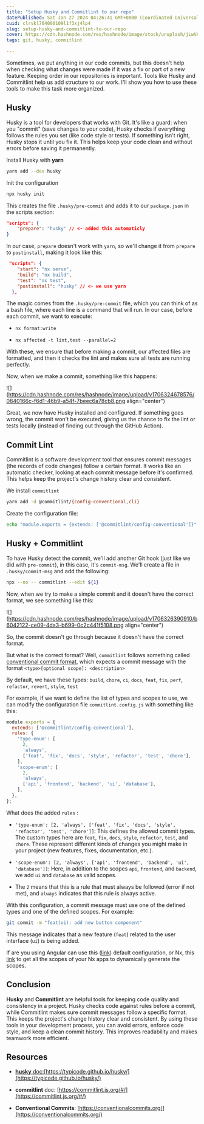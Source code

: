 ```yaml
---
title: "Setup Husky and Commitlint to our repo"
datePublished: Sat Jan 27 2024 04:26:41 GMT+0000 (Coordinated Universal Time)
cuid: clrvkl764000109l1f3xj4lp4
slug: setup-husky-and-commitlint-to-our-repo
cover: https://cdn.hashnode.com/res/hashnode/image/stock/unsplash/jLwVAUtLOAQ/upload/fed57fff6f926f5b3b09cca9ebad6b6f.jpeg
tags: git, husky, commitlint

---
```


Sometimes, we put anything in our code commits, but this doesn't help when checking what changes were made if it was a fix or part of a new feature. Keeping order in our repositories is important. Tools like Husky and Commitlint help us add structure to our work. I'll show you how to use these tools to make this task more organized.

## Husky

Husky is a tool for developers that works with Git. It's like a guard: when you "commit" (save changes to your code), Husky checks if everything follows the rules you set (like code style or tests). If something isn't right, Husky stops it until you fix it. This helps keep your code clean and without errors before saving it permanently.

Install Husky with **yarn**

```bash
yarn add --dev husky
```

Init the configuration

```bash
npx husky init
```

This creates the file `.husky/pre-commit` and adds it to our `package.json` in the scripts section:

```json
"scripts": {
    "prepare": "husky" // <- added this automaticly
}
```

In our case, `prepare` doesn't work with `yarn`, so we'll change it from `prepare` to `postinstall`, making it look like this:

```json
 "scripts": {
    "start": "nx serve",
    "build": "nx build",
    "test": "nx test",
    "postinstall": "husky" // <- we use yarn
  },
```

The magic comes from the `.husky/pre-commit` file, which you can think of as a bash file, where each line is a command that will run. In our case, before each commit, we want to execute:

* `nx format:write`
    
* `nx affected -t lint,test --parallel=2`
    

With these, we ensure that before making a commit, our affected files are formatted, and then it checks the lint and makes sure all tests are running perfectly.

Now, when we make a commit, something like this happens:

![](https://cdn.hashnode.com/res/hashnode/image/upload/v1706324678576/0840166c-f6d1-46b9-a54f-7beec6a78cb8.png align="center")

Great, we now have Husky installed and configured. If something goes wrong, the commit won't be executed, giving us the chance to fix the lint or tests locally (instead of finding out through the GitHub Action).

## Commit Lint

Commitlint is a software development tool that ensures commit messages (the records of code changes) follow a certain format. It works like an automatic checker, looking at each commit message before it's confirmed. This helps keep the project's change history clear and consistent.

We install `commitlint`

```bash
yarn add -d @commitlint/{config-conventional,cli}
```

Create the configuration file:

```bash
echo "module.exports = {extends: ['@commitlint/config-conventional']}" > commitlint.config.js
```

## Husky + Commitlint

To have Husky detect the commit, we'll add another Git hook (just like we did with `pre-commit`), in this case, it's `commit-msg`. We'll create a file in `.husky/commit-msg` and add the following:

```bash
npx --no -- commitlint --edit ${1}
```

Now, when we try to make a simple commit and it doesn't have the correct format, we see something like this:

![](https://cdn.hashnode.com/res/hashnode/image/upload/v1706326390910/b6042122-ce09-4da3-b699-0c2c441f5108.png align="center")

So, the commit doesn't go through because it doesn't have the correct format.

But what is the correct format? Well, `commitlint` follows something called [conventional commit format](https://conventionalcommits.org/), which expects a commit message with the format `<type>[optional scope]: <description>`

By default, we have these types: `build`, `chore`, `ci`, `docs`, `feat`, `fix`, `perf`, `refactor`, `revert`, `style`, `test`

For example, if we want to define the list of types and scopes to use, we can modify the configuration file `commitlint.config.js` with something like this:

```javascript
module.exports = {
  extends: ['@commitlint/config-conventional'],
  rules: {
    'type-enum': [
      2,
      'always',
      ['feat', 'fix', 'docs', 'style', 'refactor', 'test', 'chore'],
    ],
    'scope-enum': [
      2,
      'always',
      ['api', 'frontend', 'backend', 'ui', 'database'],
    ],
  },
};
```

What does the added `rules` :

* `'type-enum': [2, 'always', ['feat', 'fix', 'docs', 'style', 'refactor', 'test', 'chore']]`: This defines the allowed commit types. The custom types here are `feat`, `fix`, `docs`, `style`, `refactor`, `test`, and `chore`. These represent different kinds of changes you might make in your project (new features, fixes, documentation, etc.).
    
* `'scope-enum': [2, 'always', ['api', 'frontend', 'backend', 'ui', 'database']]`: Here, in addition to the scopes `api`, `frontend`, and `backend`, we add `ui` and `database` as valid scopes.
    
* The `2` means that this is a rule that must always be followed (error if not met), and `always` indicates that this rule is always active.
    

With this configuration, a commit message must use one of the defined types and one of the defined scopes. For example:

```bash
git commit -m "feat(ui): add new button component"
```

This message indicates that a new feature (`feat`) related to the user interface (`ui`) is being added.

If are you using Angular can use this ([link](https://github.com/conventional-changelog/commitlint/tree/deb1f9a98668c3b9994cac0f232366672922bace/%40commitlint/config-angular)) default configuration, or Nx, this [link](https://github.com/conventional-changelog/commitlint/tree/deb1f9a98668c3b9994cac0f232366672922bace/%40commitlint/config-nx-scopes) to get all the scopes of your Nx apps to dynamically generate the scopes.

## Conclusion

**Husky** and **Commitlint** are helpful tools for keeping code quality and consistency in a project. Husky checks code against rules before a commit, while Commitlint makes sure commit messages follow a specific format. This keeps the project's change history clear and consistent. By using these tools in your development process, you can avoid errors, enforce code style, and keep a clean commit history. This improves readability and makes teamwork more efficient.

## Resources

* [**husky** doc:](https://conventionalcommits.org/)[https://typicode.github.io/husky/](https://typicode.github.io/husky/)
    
* **commitlint** doc: [https://commitlint.js.org/#/](https://commitlint.js.org/#/)
    
* **Conventional Commits**: [https://conventionalcommits.org/](https://conventionalcommits.org/)